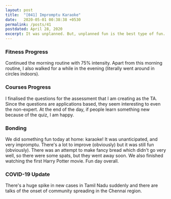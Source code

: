 ```yaml
---
layout: post
title:  "[041] Impromptu Karaoke"
date:   2020-05-01 00:38:38 +0530
permalink: /posts/41
postdated: April 28, 2020
excerpt: It was unplanned. But, unplanned fun is the best type of fun.
---
```


### Fitness Progress
Continued the morning routine with 75% intensity. Apart from this morning routine, I also walked for a while in the evening (literally went around in circles indoors).

### Courses Progress
I finalised the questions for the assessment that I am creating as the TA. Since the questions are applications based, they seem interesting to even the non-expert. At the end of the day, if people learn something new because of the quiz, I am happy.

### Bonding
We did something fun today at home: karaoke! It was unanticipated, and very impromptu. There's a lot to improve (obviously) but it was still fun (obviously). There was an attempt to make fancy bread which didn't go very well, so there were some spats, but they went away soon. We also finished watching the first Harry Potter movie. Fun day overall.

### COVID-19 Update
There's a huge spike in new cases in Tamil Nadu suddenly and there are talks of the onset of community spreading in the Chennai region.
